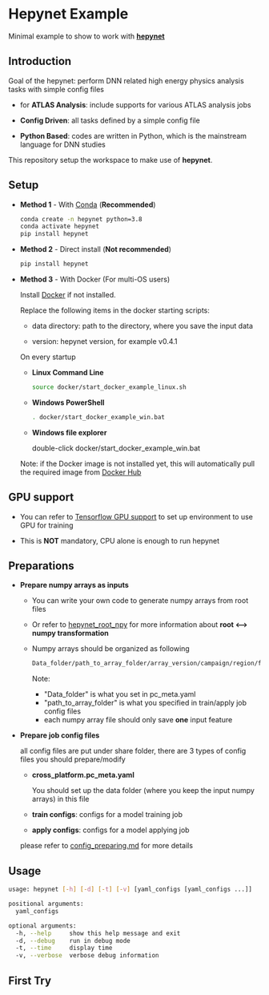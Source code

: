# **Hepynet Example**

Minimal example to show to work with [**hepynet**](https://github.com/Hepynet/hepynet)

## **Introduction**

Goal of the hepynet: perform DNN related high energy physics analysis tasks with simple config files

- for **ATLAS Analysis**: include supports for various ATLAS analysis jobs

- **Config Driven**: all tasks defined by a simple config file

- **Python Based**: codes are written in Python, which is the mainstream language for DNN studies

This repository setup the workspace to make use of **hepynet**.

## **Setup**

- **Method 1** - With [Conda](https://www.anaconda.com/) (**Recommended**)

  ```bash
  conda create -n hepynet python=3.8
  conda activate hepynet
  pip install hepynet
  ```

- **Method 2** - Direct install (**Not recommended**)

  ```bash
  pip install hepynet
  ```

- **Method 3** - With Docker (For multi-OS users)

  Install [Docker](https://www.docker.com/) if not installed.

  Replace the following items in the docker starting scripts:

  - data directory: path to the directory, where you save the input data

  - version: hepynet version, for example v0.4.1

  On every startup

  - **Linux Command Line**

    ```bash
    source docker/start_docker_example_linux.sh
    ```

  - **Windows PowerShell**

    ```bash
    . docker/start_docker_example_win.bat
    ```

  - **Windows file explorer**

    double-click docker/start_docker_example_win.bat

  Note: if the Docker image is not installed yet, this will automatically pull the required image from [Docker Hub](https://hub.docker.com/)

## **GPU support**

- You can refer to [Tensorflow GPU support](https://www.tensorflow.org/install/gpu) to set up environment to use GPU for training

- This is **NOT** mandatory, CPU alone is enough to run hepynet

## **Preparations**

- **Prepare numpy arrays as inputs**

  - You can write your own code to generate numpy arrays from root files
  - Or refer to [hepynet_root_npy](https://github.com/HEPTools/hepynet_root_npy) for more information about **root <--> numpy transformation**
  - Numpy arrays should be organized as following

    ```bash
    Data_folder/path_to_array_folder/array_version/campaign/region/feature.npy
    ```

    Note:

    - "Data_folder" is what you set in pc_meta.yaml
    - "path_to_array_folder" is what you specified in train/apply job config files
    - each numpy array file should only save **one** input feature

- **Prepare job config files**

  all config files are put under share folder, there are 3 types of config files you should prepare/modify

  - **cross_platform.pc_meta.yaml**

    You should set up the data folder (where you keep the input numpy arrays) in this file

  - **train configs**: configs for a model training job

  - **apply configs**: configs for a model applying job

  please refer to [config_preparing.md](docs/config_preparing.md) for more details

## **Usage**

```bash
usage: hepynet [-h] [-d] [-t] [-v] [yaml_configs [yaml_configs ...]]

positional arguments:
  yaml_configs

optional arguments:
  -h, --help     show this help message and exit
  -d, --debug    run in debug mode
  -t, --time     display time
  -v, --verbose  verbose debug information
```

## **First Try**


